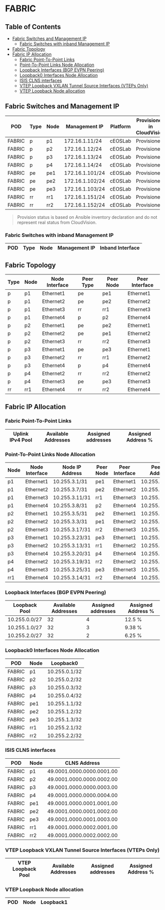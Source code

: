 # FABRIC

## Table of Contents

- [Fabric Switches and Management IP](#fabric-switches-and-management-ip)
  - [Fabric Switches with inband Management IP](#fabric-switches-with-inband-management-ip)
- [Fabric Topology](#fabric-topology)
- [Fabric IP Allocation](#fabric-ip-allocation)
  - [Fabric Point-To-Point Links](#fabric-point-to-point-links)
  - [Point-To-Point Links Node Allocation](#point-to-point-links-node-allocation)
  - [Loopback Interfaces (BGP EVPN Peering)](#loopback-interfaces-bgp-evpn-peering)
  - [Loopback0 Interfaces Node Allocation](#loopback0-interfaces-node-allocation)
  - [ISIS CLNS interfaces](#isis-clns-interfaces)
  - [VTEP Loopback VXLAN Tunnel Source Interfaces (VTEPs Only)](#vtep-loopback-vxlan-tunnel-source-interfaces-vteps-only)
  - [VTEP Loopback Node allocation](#vtep-loopback-node-allocation)

## Fabric Switches and Management IP

| POD | Type | Node | Management IP | Platform | Provisioned in CloudVision | Serial Number |
| --- | ---- | ---- | ------------- | -------- | -------------------------- | ------------- |
| FABRIC | p | p1 | 172.16.1.11/24 | cEOSLab | Provisioned | - |
| FABRIC | p | p2 | 172.16.1.12/24 | cEOSLab | Provisioned | - |
| FABRIC | p | p3 | 172.16.1.13/24 | cEOSLab | Provisioned | - |
| FABRIC | p | p4 | 172.16.1.14/24 | cEOSLab | Provisioned | - |
| FABRIC | pe | pe1 | 172.16.1.101/24 | cEOSLab | Provisioned | - |
| FABRIC | pe | pe2 | 172.16.1.102/24 | cEOSLab | Provisioned | - |
| FABRIC | pe | pe3 | 172.16.1.103/24 | cEOSLab | Provisioned | - |
| FABRIC | rr | rr1 | 172.16.1.151/24 | cEOSLab | Provisioned | - |
| FABRIC | rr | rr2 | 172.16.1.152/24 | cEOSLab | Provisioned | - |

> Provision status is based on Ansible inventory declaration and do not represent real status from CloudVision.

### Fabric Switches with inband Management IP

| POD | Type | Node | Management IP | Inband Interface |
| --- | ---- | ---- | ------------- | ---------------- |

## Fabric Topology

| Type | Node | Node Interface | Peer Type | Peer Node | Peer Interface |
| ---- | ---- | -------------- | --------- | ----------| -------------- |
| p | p1 | Ethernet1 | pe | pe1 | Ethernet1 |
| p | p1 | Ethernet2 | pe | pe2 | Ethernet2 |
| p | p1 | Ethernet3 | rr | rr1 | Ethernet3 |
| p | p1 | Ethernet4 | p | p2 | Ethernet4 |
| p | p2 | Ethernet1 | pe | pe2 | Ethernet1 |
| p | p2 | Ethernet2 | pe | pe1 | Ethernet2 |
| p | p2 | Ethernet3 | rr | rr2 | Ethernet3 |
| p | p3 | Ethernet1 | pe | pe3 | Ethernet1 |
| p | p3 | Ethernet2 | rr | rr1 | Ethernet2 |
| p | p3 | Ethernet4 | p | p4 | Ethernet4 |
| p | p4 | Ethernet2 | rr | rr2 | Ethernet2 |
| p | p4 | Ethernet3 | pe | pe3 | Ethernet3 |
| rr | rr1 | Ethernet4 | rr | rr2 | Ethernet4 |

## Fabric IP Allocation

### Fabric Point-To-Point Links

| Uplink IPv4 Pool | Available Addresses | Assigned addresses | Assigned Address % |
| ---------------- | ------------------- | ------------------ | ------------------ |

### Point-To-Point Links Node Allocation

| Node | Node Interface | Node IP Address | Peer Node | Peer Interface | Peer IP Address |
| ---- | -------------- | --------------- | --------- | -------------- | --------------- |
| p1 | Ethernet1 | 10.255.3.1/31 | pe1 | Ethernet1 | 10.255.3.0/31 |
| p1 | Ethernet2 | 10.255.3.7/31 | pe2 | Ethernet2 | 10.255.3.6/31 |
| p1 | Ethernet3 | 10.255.3.11/31 | rr1 | Ethernet3 | 10.255.3.10/31 |
| p1 | Ethernet4 | 10.255.3.8/31 | p2 | Ethernet4 | 10.255.3.9/31 |
| p2 | Ethernet1 | 10.255.3.5/31 | pe2 | Ethernet1 | 10.255.3.4/31 |
| p2 | Ethernet2 | 10.255.3.3/31 | pe1 | Ethernet2 | 10.255.3.2/31 |
| p2 | Ethernet3 | 10.255.3.17/31 | rr2 | Ethernet3 | 10.255.3.16/31 |
| p3 | Ethernet1 | 10.255.3.23/31 | pe3 | Ethernet1 | 10.255.3.22/31 |
| p3 | Ethernet2 | 10.255.3.13/31 | rr1 | Ethernet2 | 10.255.3.12/31 |
| p3 | Ethernet4 | 10.255.3.20/31 | p4 | Ethernet4 | 10.255.3.21/31 |
| p4 | Ethernet2 | 10.255.3.19/31 | rr2 | Ethernet2 | 10.255.3.18/31 |
| p4 | Ethernet3 | 10.255.3.25/31 | pe3 | Ethernet3 | 10.255.3.24/31 |
| rr1 | Ethernet4 | 10.255.3.14/31 | rr2 | Ethernet4 | 10.255.3.15/31 |

### Loopback Interfaces (BGP EVPN Peering)

| Loopback Pool | Available Addresses | Assigned addresses | Assigned Address % |
| ------------- | ------------------- | ------------------ | ------------------ |
| 10.255.0.0/27 | 32 | 4 | 12.5 % |
| 10.255.1.0/27 | 32 | 3 | 9.38 % |
| 10.255.2.0/27 | 32 | 2 | 6.25 % |

### Loopback0 Interfaces Node Allocation

| POD | Node | Loopback0 |
| --- | ---- | --------- |
| FABRIC | p1 | 10.255.0.1/32 |
| FABRIC | p2 | 10.255.0.2/32 |
| FABRIC | p3 | 10.255.0.3/32 |
| FABRIC | p4 | 10.255.0.4/32 |
| FABRIC | pe1 | 10.255.1.1/32 |
| FABRIC | pe2 | 10.255.1.2/32 |
| FABRIC | pe3 | 10.255.1.3/32 |
| FABRIC | rr1 | 10.255.2.1/32 |
| FABRIC | rr2 | 10.255.2.2/32 |

### ISIS CLNS interfaces

| POD | Node | CLNS Address |
| --- | ---- | ------------ |
| FABRIC | p1 | 49.0001.0000.0000.0001.00 |
| FABRIC | p2 | 49.0001.0000.0000.0002.00 |
| FABRIC | p3 | 49.0001.0000.0000.0003.00 |
| FABRIC | p4 | 49.0001.0000.0000.0004.00 |
| FABRIC | pe1 | 49.0001.0000.0001.0001.00 |
| FABRIC | pe2 | 49.0001.0000.0001.0002.00 |
| FABRIC | pe3 | 49.0001.0000.0001.0003.00 |
| FABRIC | rr1 | 49.0001.0000.0002.0001.00 |
| FABRIC | rr2 | 49.0001.0000.0002.0002.00 |

### VTEP Loopback VXLAN Tunnel Source Interfaces (VTEPs Only)

| VTEP Loopback Pool | Available Addresses | Assigned addresses | Assigned Address % |
| --------------------- | ------------------- | ------------------ | ------------------ |

### VTEP Loopback Node allocation

| POD | Node | Loopback1 |
| --- | ---- | --------- |
